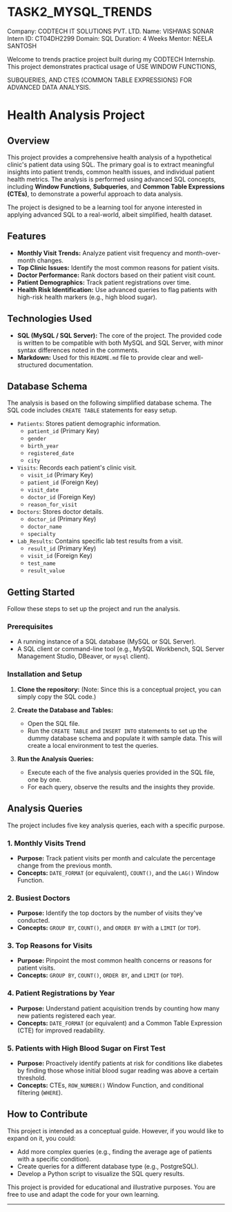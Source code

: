 # TASK2_MYSQL_TRENDS
Company: CODTECH IT SOLUTIONS PVT. LTD. Name: VISHWAS SONAR Intern ID: CT04DH2299 Domain: SQL Duration: 4 Weeks Mentor: NEELA SANTOSH

Welcome to trends practice project built during my CODTECH Internship. This project demonstrates practical usage of USE WINDOW FUNCTIONS,

SUBQUERIES, AND CTES (COMMON TABLE EXPRESSIONS) FOR ADVANCED DATA ANALYSIS.
# Health Analysis Project

## Overview

This project provides a comprehensive health analysis of a hypothetical clinic's patient data using SQL. The primary goal is to extract meaningful insights into patient trends, common health issues, and individual patient health metrics. The analysis is performed using advanced SQL concepts, including **Window Functions**, **Subqueries**, and **Common Table Expressions (CTEs)**, to demonstrate a powerful approach to data analysis.

The project is designed to be a learning tool for anyone interested in applying advanced SQL to a real-world, albeit simplified, health dataset.

## Features

* **Monthly Visit Trends:** Analyze patient visit frequency and month-over-month changes.
* **Top Clinic Issues:** Identify the most common reasons for patient visits.
* **Doctor Performance:** Rank doctors based on their patient visit count.
* **Patient Demographics:** Track patient registrations over time.
* **Health Risk Identification:** Use advanced queries to flag patients with high-risk health markers (e.g., high blood sugar).

## Technologies Used

* **SQL (MySQL / SQL Server):** The core of the project. The provided code is written to be compatible with both MySQL and SQL Server, with minor syntax differences noted in the comments.
* **Markdown:** Used for this `README.md` file to provide clear and well-structured documentation.

## Database Schema

The analysis is based on the following simplified database schema. The SQL code includes `CREATE TABLE` statements for easy setup.

* `Patients`: Stores patient demographic information.
    * `patient_id` (Primary Key)
    * `gender`
    * `birth_year`
    * `registered_date`
    * `city`
* `Visits`: Records each patient's clinic visit.
    * `visit_id` (Primary Key)
    * `patient_id` (Foreign Key)
    * `visit_date`
    * `doctor_id` (Foreign Key)
    * `reason_for_visit`
* `Doctors`: Stores doctor details.
    * `doctor_id` (Primary Key)
    * `doctor_name`
    * `specialty`
* `Lab_Results`: Contains specific lab test results from a visit.
    * `result_id` (Primary Key)
    * `visit_id` (Foreign Key)
    * `test_name`
    * `result_value`

## Getting Started

Follow these steps to set up the project and run the analysis.

### Prerequisites

* A running instance of a SQL database (MySQL or SQL Server).
* A SQL client or command-line tool (e.g., MySQL Workbench, SQL Server Management Studio, DBeaver, or `mysql` client).

### Installation and Setup

1.  **Clone the repository:**
    (Note: Since this is a conceptual project, you can simply copy the SQL code.)

2.  **Create the Database and Tables:**
    * Open the SQL file.
    * Run the `CREATE TABLE` and `INSERT INTO` statements to set up the dummy database schema and populate it with sample data. This will create a local environment to test the queries.

3.  **Run the Analysis Queries:**
    * Execute each of the five analysis queries provided in the SQL file, one by one.
    * For each query, observe the results and the insights they provide.

## Analysis Queries

The project includes five key analysis queries, each with a specific purpose.

### 1. Monthly Visits Trend

* **Purpose:** Track patient visits per month and calculate the percentage change from the previous month.
* **Concepts:** `DATE_FORMAT` (or equivalent), `COUNT()`, and the `LAG()` Window Function.

### 2. Busiest Doctors

* **Purpose:** Identify the top doctors by the number of visits they've conducted.
* **Concepts:** `GROUP BY`, `COUNT()`, and `ORDER BY` with a `LIMIT` (or `TOP`).

### 3. Top Reasons for Visits

* **Purpose:** Pinpoint the most common health concerns or reasons for patient visits.
* **Concepts:** `GROUP BY`, `COUNT()`, `ORDER BY`, and `LIMIT` (or `TOP`).

### 4. Patient Registrations by Year

* **Purpose:** Understand patient acquisition trends by counting how many new patients registered each year.
* **Concepts:** `DATE_FORMAT` (or equivalent) and a Common Table Expression (CTE) for improved readability.

### 5. Patients with High Blood Sugar on First Test

* **Purpose:** Proactively identify patients at risk for conditions like diabetes by finding those whose initial blood sugar reading was above a certain threshold.
* **Concepts:** CTEs, `ROW_NUMBER()` Window Function, and conditional filtering (`WHERE`).

## How to Contribute

This project is intended as a conceptual guide. However, if you would like to expand on it, you could:

* Add more complex queries (e.g., finding the average age of patients with a specific condition).
* Create queries for a different database type (e.g., PostgreSQL).
* Develop a Python script to visualize the SQL query results.



This project is provided for educational and illustrative purposes. You are free to use and adapt the code for your own learning.

---
